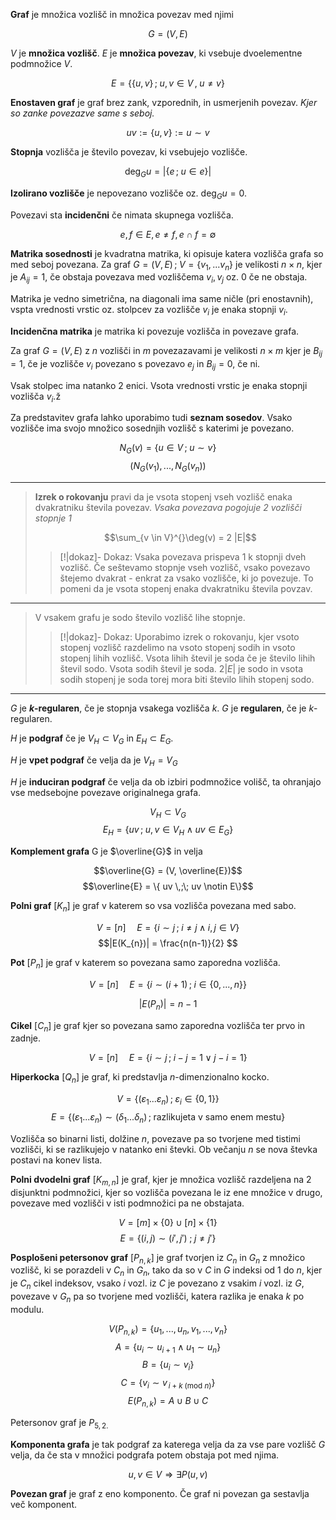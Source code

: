 
**Graf** je množica vozlišč in množica povezav med njimi

$$G = (V, E)$$

$V$ je **množica vozlišč**.
$E$ je **množica povezav**, ki vsebuje dvoelementne podmnožice $V$.

$$E = \{\{ u,v\} \,;\;  u,v \in  V \,,\;u \neq v\}$$

**Enostaven graf** je graf brez zank, vzporednih, in usmerjenih povezav. *Kjer so zanke povezazve same s seboj.*

$$uv := \{ u,v\} := u \sim v$$

**Stopnja** vozlišča je število povezav, ki vsebujejo vozlišče.

$$\deg_{G}u = \left|\{ e \,;\; u \in e\} \right|$$

**Izolirano vozlišče** je nepovezano vozlišče oz. $\deg_{G}u = 0$.

Povezavi sta **incidenčni** če nimata skupnega vozlišča.

$$e,f \in E, e \neq f, e \cap f = \emptyset$$

**Matrika sosednosti** je kvadratna matrika, ki opisuje katera vozlišča grafa so med seboj povezana. 
Za graf $G = (V,E)\,;\; V = \{ v_{1},... v_{n}\}$
je velikosti $n \times n$, kjer je $A_{ij} = 1$, če obstaja povezava med vozliščema $v_{i}, v_{j}$ oz. 0 če ne obstaja.

Matrika je vedno simetrična, na diagonali ima same ničle (pri enostavnih), vspta vrednosti vrstic oz. stolpcev za vozlišče $v_{i}$ je enaka stopnji $v_{i}$.

**Incidenčna matrika** je matrika ki povezuje vozlišča in povezave grafa. 

Za graf $G = (V,E)$ z $n$ vozlišči in $m$ povezazavami je velikosti $n \times m$ kjer je $B_{ij} = 1$, če je vozlišče $v_{i}$ povezano s povezavo $e_{j}$ in $B_{ij} = 0$, če ni.

Vsak stolpec ima natanko 2 enici. Vsota vrednosti vrstic je enaka stopnji vozlišča $v_{i}$.ž

Za predstavitev grafa lahko uporabimo tudi **seznam sosedov**. Vsako vozlišče ima svojo množico sosednjih vozlišč s katerimi je povezano.

$$N_{G}(v) = \{ u \in  V \,;\; u \sim v\}$$
$$ (N_{G}(v_{1}),...,N_{G}(v_{n}))$$
***
>**Izrek o rokovanju** pravi da je vsota stopenj vseh vozlišč enaka dvakratniku števila povezav. 
>*Vsaka povezava pogojuje 2 vozlišči stopnje 1*
>
>$$\sum_{v \in V}^{}\deg(v) = 2 |E|$$
>>[!|dokaz]- Dokaz:
>>Vsaka povezava prispeva 1 k stopnji dveh vozlišč.
>>Če seštevamo stopnje vseh vozlišč, vsako povezavo štejemo dvakrat - enkrat za vsako vozlišče, ki jo povezuje.
>>To pomeni da je vsota stopenj enaka dvakratniku števila povzav.
***
> V vsakem grafu je sodo število vozlišč lihe stopnje.
> >[!|dokaz]- Dokaz:
> > Uporabimo izrek o rokovanju, kjer vsoto stopenj vozlišč razdelimo na vsoto stopenj sodih in vsoto stopenj lihih vozlišč.
> > Vsota lihih števil je soda če je število lihih števil sodo.
> > Vsota sodih števil je soda.
> > $2|E|$ je sodo in vsota sodih stopenj je soda torej mora biti število lihih stopenj sodo.
***
$G$ je **$k$-regularen**, če je stopnja vsakega vozlišča $k$.
$G$ je **regularen**, če je $k$-regularen.

$H$ je **podgraf** če je $V_{H} \subset V_{G}$ in $E_{H} \subset E_{G}$.

$H$ je **vpet podgraf** če velja da je $V_{H} = V_{G}$

$H$ je **induciran podgraf** če velja da ob izbiri podmnožice volišč, ta ohranjajo vse medsebojne povezave originalnega grafa.

$$V_{H}\subset  V_{G}$$
$$E_{H} = \{ uv \,;\;u,v \in V_{H} \land uv \in  E_{G}\}$$

**Komplement grafa** G je $\overline{G}$ in velja

$$\overline{G} = (V, \overline{E})$$
$$\overline{E} = \{ uv \,;\; uv \notin E\}$$

**Polni graf** $[K_{n}]$ je graf v katerem so vsa vozlišča povezana med sabo.

$$V = [n] \;\;\;\;\;E = \{ i\sim j \,;\; i \neq j \land i,j \in V\}$$ 
$$|E(K_{n})| = \frac{n(n-1)}{2} $$

**Pot** $[P_{n}]$ je graf v katerem so povezana samo zaporedna vozlišča.

$$V = [n] \;\;\;\;\;E = \{ i \sim (i+1) \,;\; i \in \{ 0,...,n\}\}$$

$$|E(P_{n})| =n-1 $$

**Cikel** $[C_{n}]$ je graf kjer so povezana samo zaporedna vozlišča ter prvo in zadnje.

$$V = [n] \;\;\;\;\;E = \{ i \sim j \,;\; i-j = 1 \lor j-i = 1\}$$

**Hiperkocka** $[Q_{n}]$ je graf, ki predstavlja $n$-dimenzionalno kocko.

$$V = \{ (\varepsilon_{1} ... \varepsilon_{n}) \,;\; \varepsilon_{i} \in \{ 0,1\}\} $$ 
$$E = \{ (\varepsilon_{1} ... \varepsilon_{n}) \sim (\delta_{1}...\delta_{n}) \,;\; \text{razlikujeta v samo enem mestu}\}$$

Vozlišča so binarni listi, dolžine $n$, povezave pa so tvorjene med tistimi vozlišči, ki se razlikujejo v natanko eni števki. Ob večanju $n$ se nova števka postavi na konev lista.

**Polni dvodelni graf** $[K_{m,n}]$ je graf, kjer je množica vozlišč razdeljena na 2 disjunktni podmnožici, kjer so vozlišča povezana le iz ene množice v drugo, povezave med vozlišči v isti podmnožici pa ne obstajata.

$$V = [m] \times \{ 0\} \cup [n] \times \{ 1\}$$
$$E = \{ (i,j) \sim (i',j') \;;\; j \neq j' \}$$

**Posplošeni petersonov graf** $[P_{n,k}]$ je graf tvorjen iz $C_{n}$ in $G_{n}$ z množico vozlišč, ki se porazdeli v $C_{n}$ in $G_{n}$, tako da so v $C$ in $G$ indeksi od $1$ do $n$, kjer je $C_{n}$ cikel indeksov, vsako $i$ vozl. iz $C$ je povezano z vsakim $i$ vozl. iz $G$, povezave v $G_{n}$ pa so tvorjene med vozlišči, katera razlika je enaka $k$ po modulu.

$$V(P_{n,k}) = \{ u_{1},...,u_{n},v_{1},...,v_{n}\}$$
$$A = \{ u_{i} \sim u_{i+1} \land u_{1} \sim u_{n}\}$$
$$B = \{ u_{i} \sim v_{i}\}$$
$$C = \{ v_{i} \sim v_{\,i+k \;(\text{mod } n)}\}$$
$$E(P_{n,k}) = A \cup B \cup C$$

Petersonov graf je $P_{5,2.}$

**Komponenta grafa** je tak podgraf za katerega velja da za vse  pare vozlišč $G$ velja, da če sta v množici podgrafa potem obstaja pot med njima.

$$u,v \in V \Rightarrow \exists P(u,v)$$

**Povezan graf** je graf z eno komponento.
Če graf ni povezan ga sestavlja več komponent.

